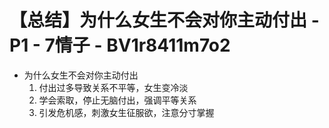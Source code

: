 # 【总结】为什么女生不会对你主动付出 - P1 - 7情子 - BV1r8411m7o2

-   为什么女生不会对你主动付出
    1.  付出过多导致关系不平等，女生变冷淡
    2.  学会索取，停止无脑付出，强调平等关系
    3.  引发危机感，刺激女生征服欲，注意分寸掌握